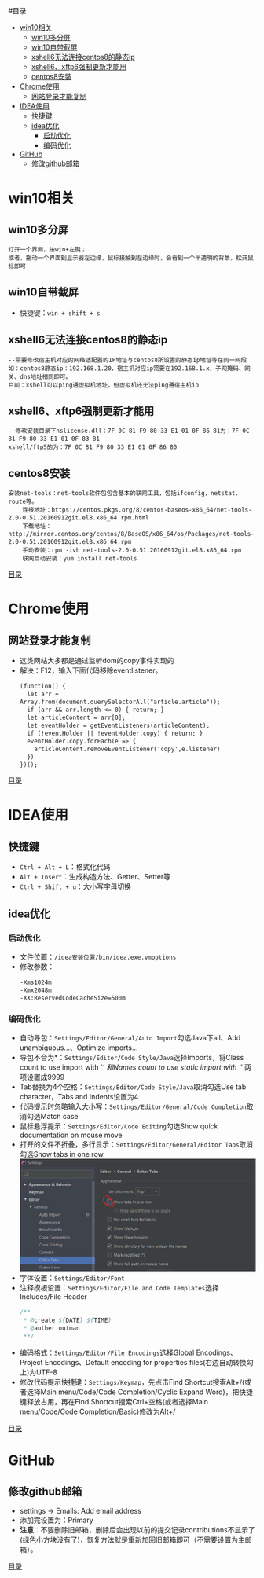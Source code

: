 #目录
- [win10相关](#win10相关)
    - [win10多分屏](#win10多分屏)
    - [win10自带截屏](#win10自带截屏)
    - [xshell6无法连接centos8的静态ip](#xshell6无法连接centos8的静态ip)
    - [xshell6、xftp6强制更新才能用](#xshell6xftp6强制更新才能用)
    - [centos8安装](#centos8安装)
- [Chrome使用](#Chrome使用)
    - [网站登录才能复制](#网站登录才能复制)
- [IDEA使用](#IDEA使用)
    - [快捷鍵](#快捷鍵)
    - [idea优化](#idea优化)
        - [启动优化](#启动优化)
        - [编码优化](#编码优化)
- [GitHub](#GitHub)
    - [修改github邮箱](#修改github邮箱)


# win10相关
## win10多分屏
```
打开一个界面，按win+左键；
或者，拖动一个界面到显示器左边缘，鼠标接触到左边缘时，会看到一个半透明的背景，松开鼠标即可
```

## win10自带截屏
- 快捷键：`win + shift + s`

## xshell6无法连接centos8的静态ip
``` 
--需要修改宿主机对应的网络适配器的IP地址与centos8所设置的静态ip地址等在同一网段
如：centos8静态ip：192.168.1.20，宿主机对应ip需要在192.168.1.x，子网掩码、网关、dns地址相同即可。
目前：xshell可以ping通虚拟机地址，但虚拟机还无法ping通宿主机ip
```

## xshell6、xftp6强制更新才能用
```
--修改安装目录下nslicense.dll：7F 0C 81 F9 80 33 E1 01 0F 86 81为：7F 0C 81 F9 80 33 E1 01 0F 83 81
xshell/ftp5的为：7F 0C 81 F9 80 33 E1 01 0F 86 80
```

## centos8安装
```
安装net-tools：net-tools软件包包含基本的联网工具，包括ifconfig，netstat，route等。
    连接地址：https://centos.pkgs.org/8/centos-baseos-x86_64/net-tools-2.0-0.51.20160912git.el8.x86_64.rpm.html
    下载地址：http://mirror.centos.org/centos/8/BaseOS/x86_64/os/Packages/net-tools-2.0-0.51.20160912git.el8.x86_64.rpm
    手动安装：rpm -ivh net-tools-2.0-0.51.20160912git.el8.x86_64.rpm
    联网自动安装：yum install net-tools
```

[目录](#目录)

# Chrome使用
## 网站登录才能复制
- 这类网站大多都是通过监听dom的copy事件实现的
- 解决：F12，输入下面代码移除eventlistener。
    ```
    (function() {
      let arr = Array.from(document.querySelectorAll("article.article"));
      if (arr && arr.length <= 0) { return; } 
      let articleContent = arr[0];
      let eventHolder = getEventListeners(articleContent);
      if (!eventHolder || !eventHolder.copy) { return; }
      eventHolder.copy.forEach(e => {
        articleContent.removeEventListener('copy',e.listener)
      })
    })();
    ```

[目录](#目录)

# IDEA使用
## 快捷鍵  
- `Ctrl + Alt + L`：格式化代码
- `Alt + Insert`：生成构造方法、Getter、Setter等
- `Ctrl + Shift + u`：大小写字母切换

## idea优化  
### 启动优化  
- 文件位置：`/idea安装位置/bin/idea.exe.vmoptions`  
- 修改参数：
    ```
    -Xms1024m
    -Xmx2048m
    -XX:ReservedCodeCacheSize=500m
    ```
### 编码优化  
- 自动导包：`Settings/Editor/General/Auto Import`勾选Java下all、Add unambiguous...、Optimize imports...
- 导包不合为*：`Settings/Editor/Code Style/Java`选择Imports，将Class count to use import with ‘*’ 和Names count to use static import with ‘*’ 两项设置成9999
- Tab替换为4个空格：`Settings/Editor/Code Style/Java`取消勾选Use tab character，Tabs and Indents设置为4
- 代码提示时忽略输入大小写：`Settings/Editor/General/Code Completion`取消勾选Match case
- 鼠标悬浮提示：`Settings/Editor/Code Editing`勾选Show quick documentation on mouse move
- 打开的文件不折叠，多行显示：`Settings/Editor/General/Editor Tabs`取消勾选Show tabs in one row
    ![idea取消隐藏打开的文件tab.png](resources/static/images/idea取消隐藏打开的文件tab.png)
- 字体设置：`Settings/Editor/Font`
- 注释模板设置：`Settings/Editor/File and Code Templates`选择Includes/File Header
    ```java
    /**
     * @create ${DATE} ${TIME}
     * @auther outman
     **/
    ```
- 编码格式：`Settings/Editor/File Encodings`选择Global Encodings、Project Encodings、Default encoding for properties files(右边自动转换勾上)为UTF-8
- 修改代码提示快捷键：`Settings/Keymap`，先点击Find Shortcut搜索Alt+/(或者选择Main menu/Code/Code Completion/Cyclic Expand Word)，把快捷键释放占用，再在Find Shortcut搜索Ctrl+空格(或者选择Main menu/Code/Code Completion/Basic)修改为Alt+/

[目录](#目录)

# GitHub
## 修改github邮箱
- settings -> Emails: Add email address
- 添加完设置为：Primary 
- **注意**：不要删除旧邮箱，删除后会出现以前的提交记录contributions不显示了(绿色小方块没有了)，恢复方法就是重新加回旧邮箱即可（不需要设置为主邮箱）。

[目录](#目录)